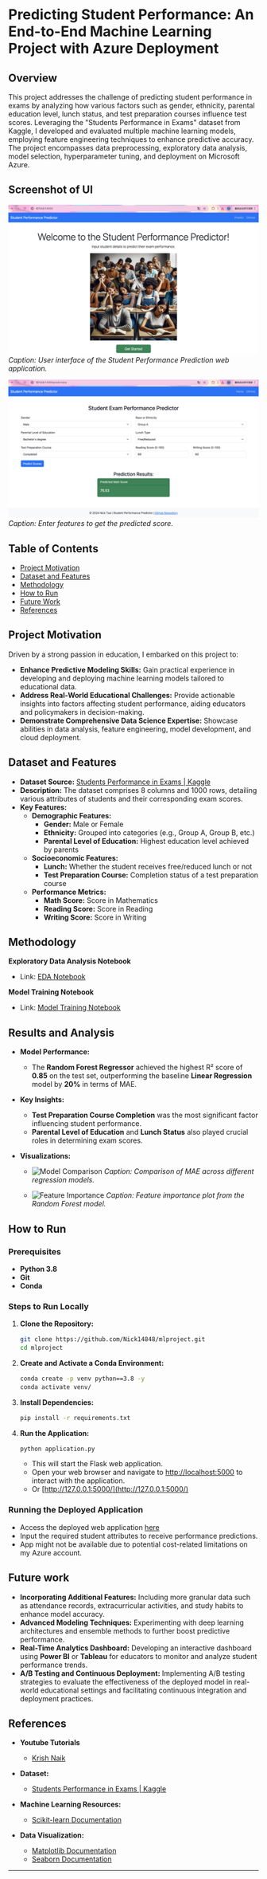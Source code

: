 # Predicting Student Performance: An End-to-End Machine Learning Project with Azure Deployment

## Overview

This project addresses the challenge of predicting student performance in exams by analyzing how various factors such as gender, ethnicity, parental education level, lunch status, and test preparation courses influence test scores. Leveraging the "Students Performance in Exams" dataset from Kaggle, I developed and evaluated multiple machine learning models, employing feature engineering techniques to enhance predictive accuracy. The project encompasses data preprocessing, exploratory data analysis, model selection, hyperparameter tuning, and deployment on Microsoft Azure.

## Screenshot of UI

![UI Screenshot](screenshots/home.jpg)
*Caption: User interface of the Student Performance Prediction web application.*

![UI Screenshot](screenshots/output.jpg)
*Caption: Enter features to get the predicted score.*

## Table of Contents

- [Project Motivation](#project-motivation)
- [Dataset and Features](#dataset-and-features)
- [Methodology](#methodology)
- [How to Run](#how-to-run)
- [Future Work](#Future-work)
- [References](#references)

## Project Motivation

Driven by a strong passion in education, I embarked on this project to:

- **Enhance Predictive Modeling Skills:** Gain practical experience in developing and deploying machine learning models tailored to educational data.
- **Address Real-World Educational Challenges:** Provide actionable insights into factors affecting student performance, aiding educators and policymakers in decision-making.
- **Demonstrate Comprehensive Data Science Expertise:** Showcase abilities in data analysis, feature engineering, model development, and cloud deployment.

## Dataset and Features

- **Dataset Source:** [Students Performance in Exams | Kaggle](https://www.kaggle.com/datasets/spscientist/students-performance-in-exams?datasetId=74977)
- **Description:** The dataset comprises 8 columns and 1000 rows, detailing various attributes of students and their corresponding exam scores.
- **Key Features:**
  - **Demographic Features:**
    - **Gender:** Male or Female
    - **Ethnicity:** Grouped into categories (e.g., Group A, Group B, etc.)
    - **Parental Level of Education:** Highest education level achieved by parents
  - **Socioeconomic Features:**
    - **Lunch:** Whether the student receives free/reduced lunch or not
    - **Test Preparation Course:** Completion status of a test preparation course
  - **Performance Metrics:**
    - **Math Score:** Score in Mathematics
    - **Reading Score:** Score in Reading
    - **Writing Score:** Score in Writing

## Methodology

**Exploratory Data Analysis Notebook**
- Link: [EDA Notebook](notebook/EDA_STUDENT_PERFORMANCE.ipynb)

**Model Training Notebook**
- Link: [Model Training Notebook](notebook/MODEL_TRAINING.ipynb)

## Results and Analysis

- **Model Performance:**
  - The **Random Forest Regressor** achieved the highest R² score of **0.85** on the test set, outperforming the baseline **Linear Regression** model by **20%** in terms of MAE.

- **Key Insights:**
  - **Test Preparation Course Completion** was the most significant factor influencing student performance.
  - **Parental Level of Education** and **Lunch Status** also played crucial roles in determining exam scores.

- **Visualizations:**
  - ![Model Comparison](path_to_model_comparison.png)
  *Caption: Comparison of MAE across different regression models.*

  - ![Feature Importance](path_to_feature_importance.png)
  *Caption: Feature importance plot from the Random Forest model.*

## How to Run

### Prerequisites

- **Python 3.8**
- **Git**
- **Conda**

### Steps to Run Locally

1. **Clone the Repository:**
    ```bash
    git clone https://github.com/Nick14848/mlproject.git
    cd mlproject
    ```

2. **Create and Activate a Conda Environment:**
    ```bash
    conda create -p venv python==3.8 -y
    conda activate venv/
    ```

3. **Install Dependencies:**
    ```bash
    pip install -r requirements.txt
    ```

4. **Run the Application:**
    ```bash
    python application.py
    ```
    - This will start the Flask web application.
    - Open your web browser and navigate to [http://localhost:5000](http://localhost:5000) to interact with the application.
    - Or [http://127.0.0.1:5000/](http://127.0.0.1:5000/)

### Running the Deployed Application

- Access the deployed web application [here](https://nick-studentperformance-dcfedpbmawb0fccs.canadacentral-01.azurewebsites.net/)
- Input the required student attributes to receive performance predictions.
- App might not be available due to potential cost-related limitations on my Azure account.

## Future work

- **Incorporating Additional Features:** Including more granular data such as attendance records, extracurricular activities, and study habits to enhance model accuracy.
- **Advanced Modeling Techniques:** Experimenting with deep learning architectures and ensemble methods to further boost predictive performance.
- **Real-Time Analytics Dashboard:** Developing an interactive dashboard using **Power BI** or **Tableau** for educators to monitor and analyze student performance trends.
- **A/B Testing and Continuous Deployment:** Implementing A/B testing strategies to evaluate the effectiveness of the deployed model in real-world educational settings and facilitating continuous integration and deployment practices.

## References

- **Youtube Tutorials**
  - [Krish Naik](https://www.youtube.com/@krishnaik06)

- **Dataset:**
  - [Students Performance in Exams | Kaggle](https://www.kaggle.com/datasets/spscientist/students-performance-in-exams?datasetId=74977)
  
- **Machine Learning Resources:**
  - [Scikit-learn Documentation](https://scikit-learn.org/stable/documentation.html)

- **Data Visualization:**
  - [Matplotlib Documentation](https://matplotlib.org/stable/contents.html)
  - [Seaborn Documentation](https://seaborn.pydata.org/)
---